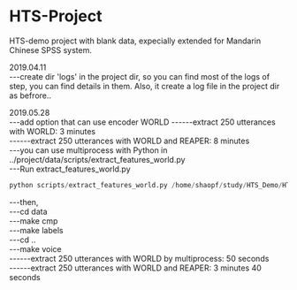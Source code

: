 # HTS-Project
HTS-demo project with blank data, expecially extended for Mandarin Chinese SPSS system.  

2019.04.11  
---create dir 'logs' in the project dir, so you can find most of the logs of step, you can find details in them. Also, it create a log file in the project dir as befrore..  

2019.05.28  
---add option that can use encoder WORLD
------extract 250 utterances with WORLD: 3 minutes  
------extract 250 utterances with WORLD and REAPER: 8 minutes  
---you can use multiprocess with Python in ../project/data/scripts/extract_features_world.py  
---Run extract_features_world.py  
```Python  
python scripts/extract_features_world.py /home/shaopf/study/HTS_Demo/HTS-Project00/data 48000 /home/shaopf/study/merlin_Mandarin/tools/bin/WORLD /home/shaopf/study/merlin_Mandarin/tools/bin/REAPER /usr/local/SPTK  
```   
---then,   
---cd data  
---make cmp  
---make labels  
---cd ..  
---make voice  
------extract 250 utterances with WORLD by multiprocess: 50 seconds  
------extract 250 utterances with WORLD and REAPER: 3 minutes 40 seconds  

